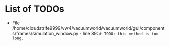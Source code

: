 # List of TODOs

* File /home/cloudstrife9999/vw4/vacuumworld/vacuumworld/gui/components/frames/simulation_window.py - line 89: `# TODO: this method is too long.`
